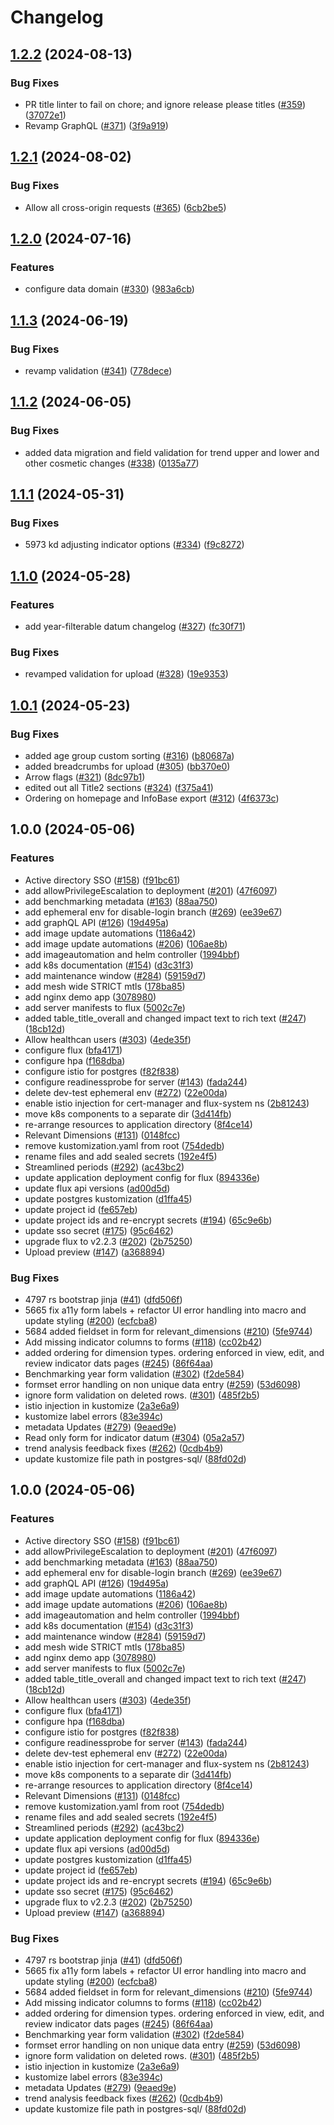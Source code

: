 # Changelog

## [1.2.2](https://github.com/PHACDataHub/cpho-phase2/compare/v1.2.1...v1.2.2) (2024-08-13)


### Bug Fixes

* PR title linter to fail on chore; and ignore release please titles ([#359](https://github.com/PHACDataHub/cpho-phase2/issues/359)) ([37072e1](https://github.com/PHACDataHub/cpho-phase2/commit/37072e1619a51fd100fcc57655a14db7250199df))
* Revamp GraphQL ([#371](https://github.com/PHACDataHub/cpho-phase2/issues/371)) ([3f9a919](https://github.com/PHACDataHub/cpho-phase2/commit/3f9a919ca2527abc6b47e0e96267d5fdeac9272f))

## [1.2.1](https://github.com/PHACDataHub/cpho-phase2/compare/v1.2.0...v1.2.1) (2024-08-02)


### Bug Fixes

* Allow all cross-origin requests ([#365](https://github.com/PHACDataHub/cpho-phase2/issues/365)) ([6cb2be5](https://github.com/PHACDataHub/cpho-phase2/commit/6cb2be50bbcdb2d1796c1568cd0e05c8122f4c81))

## [1.2.0](https://github.com/PHACDataHub/cpho-phase2/compare/v1.1.3...v1.2.0) (2024-07-16)


### Features

* configure data domain ([#330](https://github.com/PHACDataHub/cpho-phase2/issues/330)) ([983a6cb](https://github.com/PHACDataHub/cpho-phase2/commit/983a6cb06109ce640c0768da0bdb1de11e9fe44d))

## [1.1.3](https://github.com/PHACDataHub/cpho-phase2/compare/v1.1.2...v1.1.3) (2024-06-19)


### Bug Fixes

* revamp validation ([#341](https://github.com/PHACDataHub/cpho-phase2/issues/341)) ([778dece](https://github.com/PHACDataHub/cpho-phase2/commit/778dece22e5d6d2ca9b9d23f93889886f69392a8))

## [1.1.2](https://github.com/PHACDataHub/cpho-phase2/compare/v1.1.1...v1.1.2) (2024-06-05)


### Bug Fixes

* added data migration and field validation for trend upper and lower and other cosmetic changes ([#338](https://github.com/PHACDataHub/cpho-phase2/issues/338)) ([0135a77](https://github.com/PHACDataHub/cpho-phase2/commit/0135a7758d34d19f9ae0384d53fea87a76e5b1f0))

## [1.1.1](https://github.com/PHACDataHub/cpho-phase2/compare/v1.1.0...v1.1.1) (2024-05-31)


### Bug Fixes

* 5973 kd adjusting indicator options ([#334](https://github.com/PHACDataHub/cpho-phase2/issues/334)) ([f9c8272](https://github.com/PHACDataHub/cpho-phase2/commit/f9c82724c84f9d1002707e0f79614aac34c659f0))

## [1.1.0](https://github.com/PHACDataHub/cpho-phase2/compare/v1.0.1...v1.1.0) (2024-05-28)


### Features

* add year-filterable datum changelog ([#327](https://github.com/PHACDataHub/cpho-phase2/issues/327)) ([fc30f71](https://github.com/PHACDataHub/cpho-phase2/commit/fc30f713367e8e0c9bb118cd6ceaa10ba390d4ab))


### Bug Fixes

* revamped validation for upload ([#328](https://github.com/PHACDataHub/cpho-phase2/issues/328)) ([19e9353](https://github.com/PHACDataHub/cpho-phase2/commit/19e9353720fc48509abb6e38b6636ccb793477c4))

## [1.0.1](https://github.com/PHACDataHub/cpho-phase2/compare/v1.0.0...v1.0.1) (2024-05-23)


### Bug Fixes

* added age group custom sorting ([#316](https://github.com/PHACDataHub/cpho-phase2/issues/316)) ([b80687a](https://github.com/PHACDataHub/cpho-phase2/commit/b80687a2ffc3a5e1b5f84184818f4fd3132a56cd))
* added breadcrumbs for upload ([#305](https://github.com/PHACDataHub/cpho-phase2/issues/305)) ([bb370e0](https://github.com/PHACDataHub/cpho-phase2/commit/bb370e009b56f4bca4084a8b2f12315eff09b0c4))
* Arrow flags ([#321](https://github.com/PHACDataHub/cpho-phase2/issues/321)) ([8dc97b1](https://github.com/PHACDataHub/cpho-phase2/commit/8dc97b15b46360ff1484b9f062054f2ad768cd82))
* edited out all Title2 sections ([#324](https://github.com/PHACDataHub/cpho-phase2/issues/324)) ([f375a41](https://github.com/PHACDataHub/cpho-phase2/commit/f375a414375577fed28c0d76b39b4d84b39f22a2))
* Ordering on homepage and InfoBase export ([#312](https://github.com/PHACDataHub/cpho-phase2/issues/312)) ([4f6373c](https://github.com/PHACDataHub/cpho-phase2/commit/4f6373ca031b18b0f158bb32a7b103d783b6f59d))

## 1.0.0 (2024-05-06)


### Features

* Active directory SSO ([#158](https://github.com/PHACDataHub/cpho-phase2/issues/158)) ([f91bc61](https://github.com/PHACDataHub/cpho-phase2/commit/f91bc61a6986db022b851e8f982384e97c9eb56f))
* add allowPrivilegeEscalation to deployment ([#201](https://github.com/PHACDataHub/cpho-phase2/issues/201)) ([47f6097](https://github.com/PHACDataHub/cpho-phase2/commit/47f6097a390f00a8bea1d7af2c075073a5c04c47))
* add benchmarking metadata ([#163](https://github.com/PHACDataHub/cpho-phase2/issues/163)) ([88aa750](https://github.com/PHACDataHub/cpho-phase2/commit/88aa7509fbc2b7ce21033fb86bc5aee3dfded8ec))
* add ephemeral env for disable-login branch ([#269](https://github.com/PHACDataHub/cpho-phase2/issues/269)) ([ee39e67](https://github.com/PHACDataHub/cpho-phase2/commit/ee39e6750c832de5a175c1c9e6d789ac5870e6b6))
* add graphQL API ([#126](https://github.com/PHACDataHub/cpho-phase2/issues/126)) ([19d495a](https://github.com/PHACDataHub/cpho-phase2/commit/19d495a3730aadafa2cf21da2846d27e0b16ade2))
* add image update automations ([1186a42](https://github.com/PHACDataHub/cpho-phase2/commit/1186a42f6c4a61aa7a161e4fd4d044a18c5a14f7))
* add image update automations ([#206](https://github.com/PHACDataHub/cpho-phase2/issues/206)) ([106ae8b](https://github.com/PHACDataHub/cpho-phase2/commit/106ae8b6661bd72f65594e2ed79eecfddef6c302))
* add imageautomation and helm controller ([1994bbf](https://github.com/PHACDataHub/cpho-phase2/commit/1994bbf324d3589395acd72de8e263c29abf8d7a))
* add k8s documentation ([#154](https://github.com/PHACDataHub/cpho-phase2/issues/154)) ([d3c31f3](https://github.com/PHACDataHub/cpho-phase2/commit/d3c31f35f8e6eab00c2f8600a3f439a82791ad31))
* add maintenance window ([#284](https://github.com/PHACDataHub/cpho-phase2/issues/284)) ([59159d7](https://github.com/PHACDataHub/cpho-phase2/commit/59159d7614495e4e7dc858f20832d238fe8e4f79))
* add mesh wide STRICT mtls ([178ba85](https://github.com/PHACDataHub/cpho-phase2/commit/178ba858bac895845831ff4e7656426f93a099cf))
* add nginx demo app ([3078980](https://github.com/PHACDataHub/cpho-phase2/commit/3078980e802bcbf18a33acaf62c132779dd87589))
* add server manifests to flux ([5002c7e](https://github.com/PHACDataHub/cpho-phase2/commit/5002c7ef47ed92657c293485deaa2a9256d5b111))
* added table_title_overall and changed impact text to rich text ([#247](https://github.com/PHACDataHub/cpho-phase2/issues/247)) ([18cb12d](https://github.com/PHACDataHub/cpho-phase2/commit/18cb12d1468cc7813caf49a2375bb08689bb2ae8))
* Allow healthcan users ([#303](https://github.com/PHACDataHub/cpho-phase2/issues/303)) ([4ede35f](https://github.com/PHACDataHub/cpho-phase2/commit/4ede35f72e7c9dae9f5f6511687d631264643584))
* configure flux ([bfa4171](https://github.com/PHACDataHub/cpho-phase2/commit/bfa4171510205cd737cf967f4b5e9d92699cda81))
* configure hpa ([f168dba](https://github.com/PHACDataHub/cpho-phase2/commit/f168dbae72031c057fc32085f5124a6b7195c3d0))
* configure istio for postgres ([f82f838](https://github.com/PHACDataHub/cpho-phase2/commit/f82f83870df2afddf91b61c5cb758d078533bcb3))
* configure readinessprobe for server ([#143](https://github.com/PHACDataHub/cpho-phase2/issues/143)) ([fada244](https://github.com/PHACDataHub/cpho-phase2/commit/fada244f4a51bf9367084d97120b9fae28b7daf4))
* delete dev-test ephemeral env ([#272](https://github.com/PHACDataHub/cpho-phase2/issues/272)) ([22e00da](https://github.com/PHACDataHub/cpho-phase2/commit/22e00dace8c3abb8d1b5d199a40b61325ae20d32))
* enable istio injection for cert-manager and flux-system ns ([2b81243](https://github.com/PHACDataHub/cpho-phase2/commit/2b81243a399189f7d48aef5cca37e37957bf1b32))
* move k8s components to a separate dir ([3d414fb](https://github.com/PHACDataHub/cpho-phase2/commit/3d414fbae82cf32c0a3d018b956d4e9a11965188))
* re-arrange resources to application directory ([8f4ce14](https://github.com/PHACDataHub/cpho-phase2/commit/8f4ce14aef21e9789abc08d5af3f52f967cb0906))
* Relevant Dimensions ([#131](https://github.com/PHACDataHub/cpho-phase2/issues/131)) ([0148fcc](https://github.com/PHACDataHub/cpho-phase2/commit/0148fccbf5fff4426a02150814a1196562c00e1a))
* remove kustomization.yaml from root ([754dedb](https://github.com/PHACDataHub/cpho-phase2/commit/754dedb087b5b207ee6228b280a016861ba75c5b))
* rename files and add sealed secrets ([192e4f5](https://github.com/PHACDataHub/cpho-phase2/commit/192e4f5ad743f73f4d39c1a05292f1b4c71d9e58))
* Streamlined periods ([#292](https://github.com/PHACDataHub/cpho-phase2/issues/292)) ([ac43bc2](https://github.com/PHACDataHub/cpho-phase2/commit/ac43bc2d65937ed426e740f2aaa573b356da7276))
* update application deployment config for flux ([894336e](https://github.com/PHACDataHub/cpho-phase2/commit/894336ee9f43ef5d2e6175a29b161e48455d82ae))
* update flux api versions ([ad00d5d](https://github.com/PHACDataHub/cpho-phase2/commit/ad00d5db75a5612f87d85972cad99b1cd0a76c4b))
* update postgres kustomization ([d1ffa45](https://github.com/PHACDataHub/cpho-phase2/commit/d1ffa4589b728e9a0dd50d7be313a2c1657f2fa9))
* update project id ([fe657eb](https://github.com/PHACDataHub/cpho-phase2/commit/fe657ebce2bdeffd8cf78c3f450a117df9715b08))
* update project ids and re-encrypt secrets ([#194](https://github.com/PHACDataHub/cpho-phase2/issues/194)) ([65c9e6b](https://github.com/PHACDataHub/cpho-phase2/commit/65c9e6b56385aaeecc088419abdd71e6679db025))
* update sso secret ([#175](https://github.com/PHACDataHub/cpho-phase2/issues/175)) ([95c6462](https://github.com/PHACDataHub/cpho-phase2/commit/95c646286cdb5d5c2161f7d2f437c3b5b9c5c317))
* upgrade flux to v2.2.3 ([#202](https://github.com/PHACDataHub/cpho-phase2/issues/202)) ([2b75250](https://github.com/PHACDataHub/cpho-phase2/commit/2b75250c2dfcdd45b0cb3c028be2977321295e78))
* Upload preview ([#147](https://github.com/PHACDataHub/cpho-phase2/issues/147)) ([a368894](https://github.com/PHACDataHub/cpho-phase2/commit/a3688946ca90321cbd408246ac2df0ca5f576dd4))


### Bug Fixes

* 4797 rs bootstrap jinja ([#41](https://github.com/PHACDataHub/cpho-phase2/issues/41)) ([dfd506f](https://github.com/PHACDataHub/cpho-phase2/commit/dfd506f2da4eb50c332f825154f745e22e90eafd))
* 5665 fix a11y form labels + refactor UI error handling into macro and update styling ([#200](https://github.com/PHACDataHub/cpho-phase2/issues/200)) ([ecfcba8](https://github.com/PHACDataHub/cpho-phase2/commit/ecfcba84c109cf7d2e7086fe253d4f373563f591))
* 5684 added fieldset in form for relevant_dimensions ([#210](https://github.com/PHACDataHub/cpho-phase2/issues/210)) ([5fe9744](https://github.com/PHACDataHub/cpho-phase2/commit/5fe9744e6bc9ce2d8a54e2575870a4a5db69b299))
* Add missing indicator columns to forms ([#118](https://github.com/PHACDataHub/cpho-phase2/issues/118)) ([cc02b42](https://github.com/PHACDataHub/cpho-phase2/commit/cc02b4202c4397fd8e4a2cda45afd585172130ca))
* added ordering for dimension types. ordering enforced in view, edit, and review indicator dats pages ([#245](https://github.com/PHACDataHub/cpho-phase2/issues/245)) ([86f64aa](https://github.com/PHACDataHub/cpho-phase2/commit/86f64aa89496d7b68e8b7085156a85d172854b21))
* Benchmarking year form validation ([#302](https://github.com/PHACDataHub/cpho-phase2/issues/302)) ([f2de584](https://github.com/PHACDataHub/cpho-phase2/commit/f2de584acc9ec965fe753b5e926e8df052abd75d))
* formset error handling on non unique data entry ([#259](https://github.com/PHACDataHub/cpho-phase2/issues/259)) ([53d6098](https://github.com/PHACDataHub/cpho-phase2/commit/53d609828c306f872df332baccf29e974fe55e75))
* ignore form validation on deleted rows. ([#301](https://github.com/PHACDataHub/cpho-phase2/issues/301)) ([485f2b5](https://github.com/PHACDataHub/cpho-phase2/commit/485f2b5e0802151f1af09addef6d8763eb5d3032))
* istio injection in kustomize ([2a3e6a9](https://github.com/PHACDataHub/cpho-phase2/commit/2a3e6a999c874dec5f1f4a5031439d24856b00b0))
* kustomize label errors ([83e394c](https://github.com/PHACDataHub/cpho-phase2/commit/83e394c47c2a99c310d68cf5684d4082407aafaa))
* metadata Updates ([#279](https://github.com/PHACDataHub/cpho-phase2/issues/279)) ([9eaed9e](https://github.com/PHACDataHub/cpho-phase2/commit/9eaed9eed1c650b2aeb0eb6cc347d61477761d1a))
* Read only form for indicator datum ([#304](https://github.com/PHACDataHub/cpho-phase2/issues/304)) ([05a2a57](https://github.com/PHACDataHub/cpho-phase2/commit/05a2a578dffcf0eebb4c08e50e810ea42ddb4e7c))
* trend analysis feedback fixes ([#262](https://github.com/PHACDataHub/cpho-phase2/issues/262)) ([0cdb4b9](https://github.com/PHACDataHub/cpho-phase2/commit/0cdb4b92704516e96f76a73cb558951d91b4dc85))
* update kustomize file path in postgres-sql/ ([88fd02d](https://github.com/PHACDataHub/cpho-phase2/commit/88fd02d1e787dfd264b4d826e17a582cc07b0ede))

## 1.0.0 (2024-05-06)


### Features

* Active directory SSO ([#158](https://github.com/PHACDataHub/cpho-phase2/issues/158)) ([f91bc61](https://github.com/PHACDataHub/cpho-phase2/commit/f91bc61a6986db022b851e8f982384e97c9eb56f))
* add allowPrivilegeEscalation to deployment ([#201](https://github.com/PHACDataHub/cpho-phase2/issues/201)) ([47f6097](https://github.com/PHACDataHub/cpho-phase2/commit/47f6097a390f00a8bea1d7af2c075073a5c04c47))
* add benchmarking metadata ([#163](https://github.com/PHACDataHub/cpho-phase2/issues/163)) ([88aa750](https://github.com/PHACDataHub/cpho-phase2/commit/88aa7509fbc2b7ce21033fb86bc5aee3dfded8ec))
* add ephemeral env for disable-login branch ([#269](https://github.com/PHACDataHub/cpho-phase2/issues/269)) ([ee39e67](https://github.com/PHACDataHub/cpho-phase2/commit/ee39e6750c832de5a175c1c9e6d789ac5870e6b6))
* add graphQL API ([#126](https://github.com/PHACDataHub/cpho-phase2/issues/126)) ([19d495a](https://github.com/PHACDataHub/cpho-phase2/commit/19d495a3730aadafa2cf21da2846d27e0b16ade2))
* add image update automations ([1186a42](https://github.com/PHACDataHub/cpho-phase2/commit/1186a42f6c4a61aa7a161e4fd4d044a18c5a14f7))
* add image update automations ([#206](https://github.com/PHACDataHub/cpho-phase2/issues/206)) ([106ae8b](https://github.com/PHACDataHub/cpho-phase2/commit/106ae8b6661bd72f65594e2ed79eecfddef6c302))
* add imageautomation and helm controller ([1994bbf](https://github.com/PHACDataHub/cpho-phase2/commit/1994bbf324d3589395acd72de8e263c29abf8d7a))
* add k8s documentation ([#154](https://github.com/PHACDataHub/cpho-phase2/issues/154)) ([d3c31f3](https://github.com/PHACDataHub/cpho-phase2/commit/d3c31f35f8e6eab00c2f8600a3f439a82791ad31))
* add maintenance window ([#284](https://github.com/PHACDataHub/cpho-phase2/issues/284)) ([59159d7](https://github.com/PHACDataHub/cpho-phase2/commit/59159d7614495e4e7dc858f20832d238fe8e4f79))
* add mesh wide STRICT mtls ([178ba85](https://github.com/PHACDataHub/cpho-phase2/commit/178ba858bac895845831ff4e7656426f93a099cf))
* add nginx demo app ([3078980](https://github.com/PHACDataHub/cpho-phase2/commit/3078980e802bcbf18a33acaf62c132779dd87589))
* add server manifests to flux ([5002c7e](https://github.com/PHACDataHub/cpho-phase2/commit/5002c7ef47ed92657c293485deaa2a9256d5b111))
* added table_title_overall and changed impact text to rich text ([#247](https://github.com/PHACDataHub/cpho-phase2/issues/247)) ([18cb12d](https://github.com/PHACDataHub/cpho-phase2/commit/18cb12d1468cc7813caf49a2375bb08689bb2ae8))
* Allow healthcan users ([#303](https://github.com/PHACDataHub/cpho-phase2/issues/303)) ([4ede35f](https://github.com/PHACDataHub/cpho-phase2/commit/4ede35f72e7c9dae9f5f6511687d631264643584))
* configure flux ([bfa4171](https://github.com/PHACDataHub/cpho-phase2/commit/bfa4171510205cd737cf967f4b5e9d92699cda81))
* configure hpa ([f168dba](https://github.com/PHACDataHub/cpho-phase2/commit/f168dbae72031c057fc32085f5124a6b7195c3d0))
* configure istio for postgres ([f82f838](https://github.com/PHACDataHub/cpho-phase2/commit/f82f83870df2afddf91b61c5cb758d078533bcb3))
* configure readinessprobe for server ([#143](https://github.com/PHACDataHub/cpho-phase2/issues/143)) ([fada244](https://github.com/PHACDataHub/cpho-phase2/commit/fada244f4a51bf9367084d97120b9fae28b7daf4))
* delete dev-test ephemeral env ([#272](https://github.com/PHACDataHub/cpho-phase2/issues/272)) ([22e00da](https://github.com/PHACDataHub/cpho-phase2/commit/22e00dace8c3abb8d1b5d199a40b61325ae20d32))
* enable istio injection for cert-manager and flux-system ns ([2b81243](https://github.com/PHACDataHub/cpho-phase2/commit/2b81243a399189f7d48aef5cca37e37957bf1b32))
* move k8s components to a separate dir ([3d414fb](https://github.com/PHACDataHub/cpho-phase2/commit/3d414fbae82cf32c0a3d018b956d4e9a11965188))
* re-arrange resources to application directory ([8f4ce14](https://github.com/PHACDataHub/cpho-phase2/commit/8f4ce14aef21e9789abc08d5af3f52f967cb0906))
* Relevant Dimensions ([#131](https://github.com/PHACDataHub/cpho-phase2/issues/131)) ([0148fcc](https://github.com/PHACDataHub/cpho-phase2/commit/0148fccbf5fff4426a02150814a1196562c00e1a))
* remove kustomization.yaml from root ([754dedb](https://github.com/PHACDataHub/cpho-phase2/commit/754dedb087b5b207ee6228b280a016861ba75c5b))
* rename files and add sealed secrets ([192e4f5](https://github.com/PHACDataHub/cpho-phase2/commit/192e4f5ad743f73f4d39c1a05292f1b4c71d9e58))
* Streamlined periods ([#292](https://github.com/PHACDataHub/cpho-phase2/issues/292)) ([ac43bc2](https://github.com/PHACDataHub/cpho-phase2/commit/ac43bc2d65937ed426e740f2aaa573b356da7276))
* update application deployment config for flux ([894336e](https://github.com/PHACDataHub/cpho-phase2/commit/894336ee9f43ef5d2e6175a29b161e48455d82ae))
* update flux api versions ([ad00d5d](https://github.com/PHACDataHub/cpho-phase2/commit/ad00d5db75a5612f87d85972cad99b1cd0a76c4b))
* update postgres kustomization ([d1ffa45](https://github.com/PHACDataHub/cpho-phase2/commit/d1ffa4589b728e9a0dd50d7be313a2c1657f2fa9))
* update project id ([fe657eb](https://github.com/PHACDataHub/cpho-phase2/commit/fe657ebce2bdeffd8cf78c3f450a117df9715b08))
* update project ids and re-encrypt secrets ([#194](https://github.com/PHACDataHub/cpho-phase2/issues/194)) ([65c9e6b](https://github.com/PHACDataHub/cpho-phase2/commit/65c9e6b56385aaeecc088419abdd71e6679db025))
* update sso secret ([#175](https://github.com/PHACDataHub/cpho-phase2/issues/175)) ([95c6462](https://github.com/PHACDataHub/cpho-phase2/commit/95c646286cdb5d5c2161f7d2f437c3b5b9c5c317))
* upgrade flux to v2.2.3 ([#202](https://github.com/PHACDataHub/cpho-phase2/issues/202)) ([2b75250](https://github.com/PHACDataHub/cpho-phase2/commit/2b75250c2dfcdd45b0cb3c028be2977321295e78))
* Upload preview ([#147](https://github.com/PHACDataHub/cpho-phase2/issues/147)) ([a368894](https://github.com/PHACDataHub/cpho-phase2/commit/a3688946ca90321cbd408246ac2df0ca5f576dd4))


### Bug Fixes

* 4797 rs bootstrap jinja ([#41](https://github.com/PHACDataHub/cpho-phase2/issues/41)) ([dfd506f](https://github.com/PHACDataHub/cpho-phase2/commit/dfd506f2da4eb50c332f825154f745e22e90eafd))
* 5665 fix a11y form labels + refactor UI error handling into macro and update styling ([#200](https://github.com/PHACDataHub/cpho-phase2/issues/200)) ([ecfcba8](https://github.com/PHACDataHub/cpho-phase2/commit/ecfcba84c109cf7d2e7086fe253d4f373563f591))
* 5684 added fieldset in form for relevant_dimensions ([#210](https://github.com/PHACDataHub/cpho-phase2/issues/210)) ([5fe9744](https://github.com/PHACDataHub/cpho-phase2/commit/5fe9744e6bc9ce2d8a54e2575870a4a5db69b299))
* Add missing indicator columns to forms ([#118](https://github.com/PHACDataHub/cpho-phase2/issues/118)) ([cc02b42](https://github.com/PHACDataHub/cpho-phase2/commit/cc02b4202c4397fd8e4a2cda45afd585172130ca))
* added ordering for dimension types. ordering enforced in view, edit, and review indicator dats pages ([#245](https://github.com/PHACDataHub/cpho-phase2/issues/245)) ([86f64aa](https://github.com/PHACDataHub/cpho-phase2/commit/86f64aa89496d7b68e8b7085156a85d172854b21))
* Benchmarking year form validation ([#302](https://github.com/PHACDataHub/cpho-phase2/issues/302)) ([f2de584](https://github.com/PHACDataHub/cpho-phase2/commit/f2de584acc9ec965fe753b5e926e8df052abd75d))
* formset error handling on non unique data entry ([#259](https://github.com/PHACDataHub/cpho-phase2/issues/259)) ([53d6098](https://github.com/PHACDataHub/cpho-phase2/commit/53d609828c306f872df332baccf29e974fe55e75))
* ignore form validation on deleted rows. ([#301](https://github.com/PHACDataHub/cpho-phase2/issues/301)) ([485f2b5](https://github.com/PHACDataHub/cpho-phase2/commit/485f2b5e0802151f1af09addef6d8763eb5d3032))
* istio injection in kustomize ([2a3e6a9](https://github.com/PHACDataHub/cpho-phase2/commit/2a3e6a999c874dec5f1f4a5031439d24856b00b0))
* kustomize label errors ([83e394c](https://github.com/PHACDataHub/cpho-phase2/commit/83e394c47c2a99c310d68cf5684d4082407aafaa))
* metadata Updates ([#279](https://github.com/PHACDataHub/cpho-phase2/issues/279)) ([9eaed9e](https://github.com/PHACDataHub/cpho-phase2/commit/9eaed9eed1c650b2aeb0eb6cc347d61477761d1a))
* trend analysis feedback fixes ([#262](https://github.com/PHACDataHub/cpho-phase2/issues/262)) ([0cdb4b9](https://github.com/PHACDataHub/cpho-phase2/commit/0cdb4b92704516e96f76a73cb558951d91b4dc85))
* update kustomize file path in postgres-sql/ ([88fd02d](https://github.com/PHACDataHub/cpho-phase2/commit/88fd02d1e787dfd264b4d826e17a582cc07b0ede))
